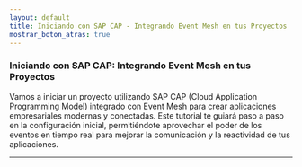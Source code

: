 ```yaml
---
layout: default
title: Iniciando con SAP CAP - Integrando Event Mesh en tus Proyectos
mostrar_boton_atras: true
---
```


### Iniciando con SAP CAP: Integrando Event Mesh en tus Proyectos

Vamos a iniciar un proyecto utilizando SAP CAP (Cloud Application Programming Model) integrado con Event Mesh para crear aplicaciones empresariales modernas y conectadas. Este tutorial te guiará paso a paso en la configuración inicial, permitiéndote aprovechar el poder de los eventos en tiempo real para mejorar la comunicación y la reactividad de tus aplicaciones.

---